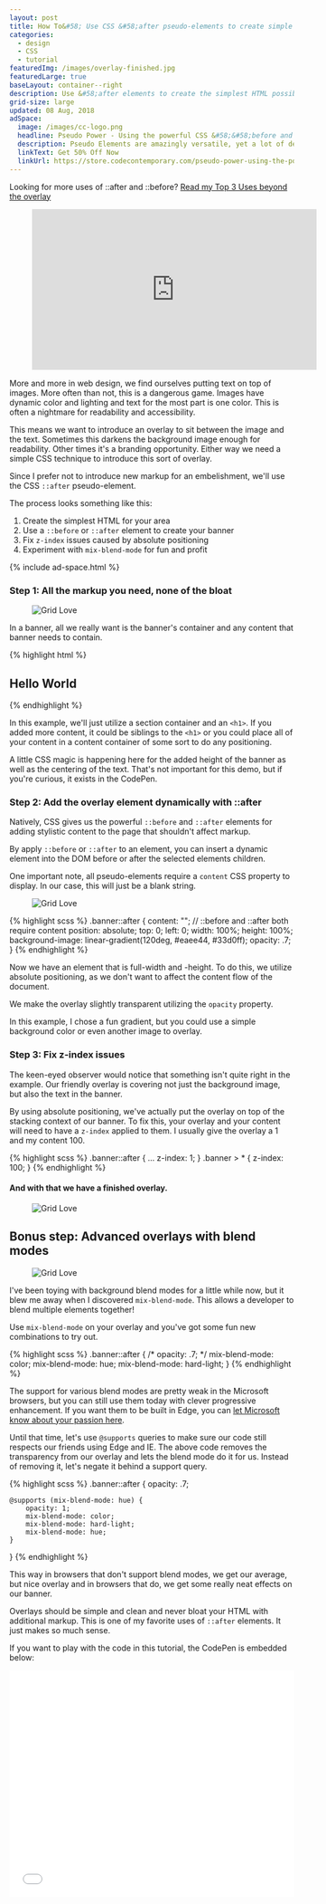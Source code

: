 ```yaml
---
layout: post
title: How To&#58; Use CSS &#58;after pseudo-elements to create simple overlays
categories:
  - design
  - CSS
  - tutorial
featuredImg: /images/overlay-finished.jpg
featuredLarge: true
baseLayout: container--right
description: Use &#58;after elements to create the simplest HTML possible to render useful and fun overlays on top of background images. Then extend them with blend-modes!
grid-size: large
updated: 08 Aug, 2018
adSpace: 
  image: /images/cc-logo.png
  headline: Pseudo Power - Using the powerful CSS &#58;&#58;before and &#58;&#58;after pseudo elements
  description: Pseudo Elements are amazingly versatile, yet a lot of developers don't realize everything they can be used for. Come find out all the different uses for &#58;&#58;before and &#58;&#58;after! Sign up for emails from the course for 50% off!
  linkText: Get 50% Off Now
  linkUrl: https://store.codecontemporary.com/pseudo-power-using-the-powerful-css-before-and-after-pseudo-elements
---
```


<aside class="reference">
    <p>Looking for more uses of ::after and ::before? <a href="/blog/2018/08/07/top-3-uses-of-after-and-before-css-pseudo-elements/">Read my Top 3 Uses beyond the overlay</a></p>
</aside>

<figure style="position: relative;
    width: 100%;
    height: 0;
    padding-bottom: 56.25%; margin-bottom: 1rem;">
        <iframe style="position: absolute;
            top: 0;
            left: 0;
            width: 100%;
            height: 100%;" width="560" height="315" src="https://www.youtube.com/embed/SXQ9l0ScDEA?rel=0" frameborder="0" allow="autoplay; encrypted-media" allowfullscreen></iframe>
    </figure>


More and more in web design, we find ourselves putting text on top of images. More often than not, this is a dangerous game. Images have dynamic color and lighting and text for the most part is one color. This is often a nightmare for readability and accessibility.

This means we want to introduce an overlay to sit between the image and the text. Sometimes this darkens the background image enough for readability. Other times it's a branding opportunity. Either way we need a simple CSS technique to introduce this sort of overlay.

Since I prefer not to introduce new markup for an embelishment, we'll use the CSS `::after` pseudo-element.

The process looks something like this:

1. Create the simplest HTML for your area
1. Use a `::before` or `::after` element to create your banner
1. Fix `z-index` issues caused by absolute positioning
1. Experiment with `mix-blend-mode` for fun and profit

{% include ad-space.html %}

### Step 1: All the markup you need, none of the bloat
<figure style="grid-column: 1 / 3; grid-row: span 2;"><img src="/images/overlay-starting-point.jpg" alt="Grid Love"></figure>

In a banner, all we really want is the banner's container and any content that banner needs to contain.


{% highlight html %}

<section class="banner">
    <h1>Hello World</h1>
</section>

{% endhighlight %}

In this example, we'll just utilize a section container and an `<h1>`. If you added more content, it could be siblings to the `<h1>` or you could place all of your content in a content container of some sort to do any positioning. 

A little CSS magic is happening here for the added height of the banner as well as the centering of the text. That's not important for this demo, but if you're curious, it exists in the CodePen.

### Step 2: Add the overlay element dynamically with ::after

Natively, CSS gives us the powerful `::before` and `::after` elements for adding stylistic content to the page that shouldn't affect markup.

By apply `::before` or `::after` to an element, you can insert a dynamic element into the DOM before or after the selected elements children.

One important note, all pseudo-elements require a `content` CSS property to display. In our case, this will just be a blank string.

<figure style="grid-column: 1 / 3; grid-row: span 2;"><img src="/images/overlay-somethings-not-right.jpg" alt="Grid Love"></figure>

{% highlight scss %}
.banner::after {
    content: ""; // ::before and ::after both require content
    position: absolute;
    top: 0;
    left: 0;
    width: 100%;
    height: 100%;
    background-image: linear-gradient(120deg, #eaee44, #33d0ff);
    opacity: .7;
}
{% endhighlight %}

Now we have an element that is full-width and -height. To do this, we utilize absolute positioning, as we don't want to affect the content flow of the document. 

We make the overlay slightly transparent utilizing the `opacity` property.

In this example, I chose a fun gradient, but you could use a simple background color or even another image to overlay.

### Step 3: Fix z-index issues

The keen-eyed observer would notice that something isn't quite right in the example. Our friendly overlay is covering not just the background image, but also the text in the banner.

By using absolute positioning, we've actually put the overlay on top of the stacking context of our banner. To fix this, your overlay and your content will need to have a `z-index` applied to them. I usually give the overlay a 1 and my content 100.

{% highlight scss %}
.banner::after {
    ...
    z-index: 1;
}
.banner > * {
    z-index: 100;
}
{% endhighlight %}


#### And with that we have a finished overlay.

<figure style="grid-column: 2 / 7;"><img src="/images/overlay-finished.jpg" alt="Grid Love"></figure>


## Bonus step: Advanced overlays with blend modes

<figure style="grid-column: 1 / 3; grid-row: span 5;"><img src="/images/overlay-with-blend-mode.jpg" alt="Grid Love"></figure>

I've been toying with background blend modes for a little while now, but it blew me away when I discovered `mix-blend-mode`. This allows a developer to blend multiple elements together!

Use `mix-blend-mode` on your overlay and you've got some fun new combinations to try out.

{% highlight scss %}
.banner::after {
    /* opacity: .7; */
    mix-blend-mode: color;
    mix-blend-mode: hue;
    mix-blend-mode: hard-light;
}
{% endhighlight %}

The support for various blend modes are pretty weak in the Microsoft browsers, but you can still use them today with clever progressive enhancement. If you want them to be built in Edge, you can [let Microsoft know about your passion here](https://wpdev.uservoice.com/forums/257854-microsoft-edge-developer?query=blend). 

Until that time, let's use `@supports` queries to make sure our code still respects our friends using Edge and IE. The above code removes the transparency from our overlay and lets the blend mode do it for us. Instead of removing it, let's negate it behind a support query.

{% highlight scss %}
.banner::after {
    opacity: .7;

    @supports (mix-blend-mode: hue) {
        opacity: 1;
        mix-blend-mode: color;
        mix-blend-mode: hard-light;
        mix-blend-mode: hue;
    }
}
{% endhighlight %}

This way in browsers that don't support blend modes, we get our average, but nice overlay and in browsers that do, we get some really neat effects on our banner.

Overlays should be simple and clean and never bloat your HTML with additional markup. This is one of my favorite uses of `::after` elements. It just makes so much sense.

If you want to play with the code in this tutorial, the CodePen is embedded below:

<iframe height='400' scrolling='no' title='CSS ::after element overlays' src='//codepen.io/brob/embed/bMqBgb/?height=265&theme-id=dark&default-tab=css,result&embed-version=2' frameborder='no' allowtransparency='true' allowfullscreen='true' style='width: 100%; grid-column: 1 / 7'>See the Pen <a href='https://codepen.io/brob/pen/bMqBgb/'>CSS ::after element overlays</a> by Bryan Robinson (<a href='https://codepen.io/brob'>@brob</a>) on <a href='https://codepen.io'>CodePen</a>.
</iframe>